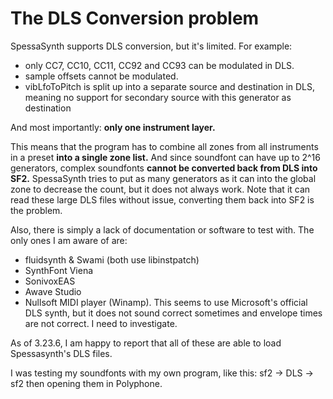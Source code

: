 # The DLS Conversion problem

SpessaSynth supports DLS conversion, but it's limited.
For example:

- only CC7, CC10, CC11, CC92 and CC93 can be modulated in DLS.
- sample offsets cannot be modulated.
- vibLfoToPitch is split up into a separate source and destination in DLS,
  meaning no support for secondary source with this generator as destination

And most importantly: **only one instrument layer.**

This means that the program has to combine all zones from all instruments in a preset **into a single zone list.**
And since soundfont can have up to 2^16 generators, complex soundfonts **cannot be converted back from DLS into SF2.**
SpessaSynth tries to put as many generators as it can into the global zone to decrease the count,
but it does not always work.
Note that it can read these large DLS files without issue, converting them back into SF2 is the problem.

Also, there is simply a lack of documentation or software to test with. The only ones I am aware of are:

- fluidsynth & Swami (both use libinstpatch)
- SynthFont Viena
- SonivoxEAS
- Awave Studio
- Nullsoft MIDI player (Winamp). This seems to use Microsoft's official DLS synth, but it does not sound correct
  sometimes and envelope times are not correct. I need to investigate.

As of 3.23.6, I am happy to report that all of these are able to load Spessasynth's DLS files.

I was testing my soundfonts with my own program, like this:
sf2 → DLS → sf2
then opening them in Polyphone.
